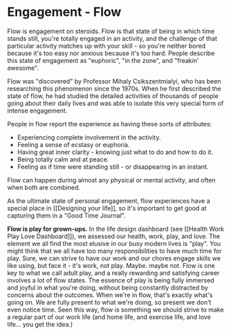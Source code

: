 # Engagement - Flow 

Flow is engagement on steroids. Flow is that state of being in which time stands still, you're totally engaged in an activity, and the challenge of that particular activity matches up with your skill - so you're neither bored because it's too easy nor anxious because it's too hard. People describe this state of engagement as "euphoric", "in the zone", and "freakin' awesome". 

Flow was "discovered" by Professor Mihaly Csikszentmialyi, who has been researching this phenomenon since the 1970s. When he first described the state of flow, he had studied the detailed activities of thousands of people going about their daily lives and was able to isolate this very special form of intense engagement. 

People in flow report the experience as having these sorts of attributes:
- Experiencing complete involvement in the activity.
- Feeling a sense of ecstasy or euphoria.
- Having great inner clarity - knowing just what to do and how to do it.
- Being totally calm and at peace.
- Feeling as if time were standing still - or disappearing in an instant.

Flow can happen during almost any physical or mental activity, and often when both are combined. 

As the ultimate state of personal engagement, flow experiences have a special place in [[Designing your life]], so it's important to get good at capturing them in a "Good Time Journal".

**Flow is play for grown-ups.** In the life design dashboard (see [[Health Work Play Love Dashboard]]), we assessed our health, work, play, and love. The element we all find the most elusive in our busy modern lives is "play". You might think that we all have too many responsibilities to have much time for play. Sure, we can strive to have our work and our chores engage skills we like using, but face it - it's work, not play. Maybe. maybe not. Flow is one key to what we call adult play, and a really rewarding and satisfying career involves a lot of flow states. The essence of play is being fully immersed and joyful in what you're doing, without being constantly distracted by concerns about the outcomes. When we're in flow, that's exactly what's going on. We are fully present to what we're doing, so present we don't even notice time. Seen this way, flow is something we should strive to make a regular part of our work life (and home life, and exercise life, and love life... you get the idea.)

